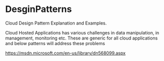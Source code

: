 # DesginPatterns
Cloud Design Pattern Explanation and Examples.

Cloud Hosted Applications has various challenges in data manipulation, in management, monitoring etc.  These are generic for all cloud applications and below patterns will address these problems

https://msdn.microsoft.com/en-us/library/dn568099.aspx

